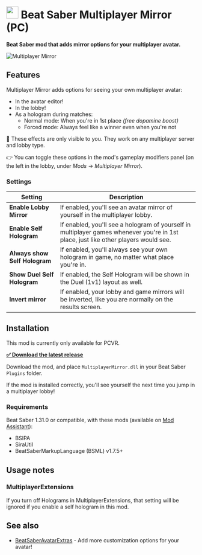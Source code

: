 <h1>
    <img src="https://raw.github.com/roydejong/BeatSaberMultiplayerMirror/main/Assets/icon.png" height="32"/>
    <span>Beat Saber Multiplayer Mirror (PC)</span>
</h1>

**Beat Saber mod that adds mirror options for your multiplayer avatar.**



![Multiplayer Mirror](https://user-images.githubusercontent.com/6772638/136465227-bb4b0d5e-b1e0-49ca-8317-b2a24d4d524e.png)

## Features
Multiplayer Mirror adds options for seeing your own multiplayer avatar:

- In the avatar editor!
- In the lobby!
- As a hologram during matches:
  - Normal mode: When you're in 1st place *(free dopamine boost)*
  - Forced mode: Always feel like a winner even when you're not

👀 These effects are only visible to you. They work on any multiplayer server and lobby type.

👉 You can toggle these options in the mod's gameplay modifiers panel (on the left in the lobby, under *Mods* → *Multiplayer Mirror*).

### Settings

| Setting                       | Description                                                                                                                         |
|-------------------------------|-------------------------------------------------------------------------------------------------------------------------------------|
| **Enable Lobby Mirror**       | If enabled, you'll see an avatar mirror of yourself in the multiplayer lobby.                                                       |
| **Enable Self Hologram**      | If enabled, you'll see a hologram of yourself in multiplayer games whenever you're in 1st place, just like other players would see. |
| **Always show Self Hologram** | If enabled, you'll always see your own hologram in game, no matter what place you're in.                                            |
| **Show Duel Self Hologram**   | If enabled, the Self Hologram will be shown in the Duel (1v1) layout as well.                                                       |
| **Invert mirror**             | If enabled, your lobby and game mirrors will be inverted, like you are normally on the results screen.                              |                                                                                        

## Installation

This mod is currently only available for PCVR.

[**✅ Download the latest release**](https://github.com/roydejong/BeatSaberMultiplayerMirror/releases/latest)

Download the mod, and place `MultiplayerMirror.dll` in your Beat Saber `Plugins` folder.

If the mod is installed correctly, you'll see yourself the next time you jump in a multiplayer lobby!

### Requirements
Beat Saber 1.31.0 or compatible, with these mods (available on [Mod Assistant](https://github.com/Assistant/ModAssistant)):
  - BSIPA
  - SiraUtil
  - BeatSaberMarkupLanguage (BSML) v1.7.5+

## Usage notes

### MultiplayerExtensions
If you turn off Holograms in MultiplayerExtensions, that setting will be ignored if you enable a self hologram in this mod.

## See also

- [BeatSaberAvatarExtras](https://github.com/roydejong/BeatSaberAvatarExtras) - Add more customization options for your avatar!
